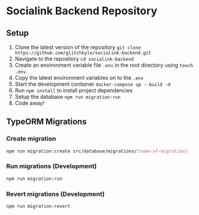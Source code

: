 # Socialink Backend Repository

## Setup

1. Clone the latest version of the repository `git clone https://github.com/glitchkyle/socialink-backend.git`
2. Navigate to the repository `cd socialink-backend`
3. Create an environment variable file `.env` in the root directory using `touch .env`.
4. Copy the latest environment variables on to the `.env`
5. Start the development container `docker-compose up --build -d`
6. Run `npm install` to install project dependencies
7. Setup the database `npm run migration:run`
8. Code away!

## TypeORM Migrations

### Create migration

```bash
npm run migration:create src/database/migrations/[name-of-migration]
```

### Run migrations (Development)

```bash
npm run migration:run
```

### Revert migrations (Development)

```bash
npm run migration:revert
```